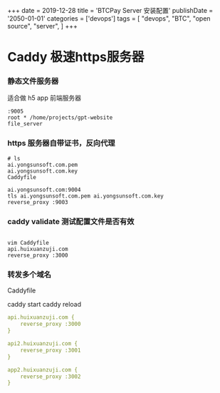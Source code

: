 +++
date = 2019-12-28
title = 'BTCPay Server 安装配置'
publishDate = '2050-01-01'
categories = ['devops']
tags = [
    "devops",
    "BTC",
    "open source",
    "server",
]
+++

# Caddy 极速https服务器

### 静态文件服务器
适合做 h5 app 前端服务器


```Caddyfile
:9005
root * /home/projects/gpt-website
file_server

```


### https 服务器自带证书，反向代理

```shell
# ls
ai.yongsunsoft.com.pem
ai.yongsunsoft.com.key
Caddyfile
```

```Caddyfile
ai.yongsunsoft.com:9004
tls ai.yongsunsoft.com.pem ai.yongsunsoft.com.key
reverse_proxy :9003

```


### caddy validate 测试配置文件是否有效


```shell

vim Caddyfile
api.huixuanzuji.com
reverse_proxy :3000

```
### 转发多个域名
Caddyfile

caddy start
caddy reload
```yaml
api.huixuanzuji.com {
	reverse_proxy :3000
}

api2.huixuanzuji.com {
	reverse_proxy :3001
}

app2.huixuanzuji.com {
	reverse_proxy :3002
}
```